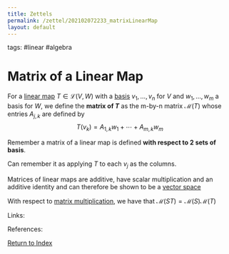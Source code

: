 ```yaml
---
title: Zettels
permalink: /zettel/202102072233_matrixLinearMap
layout: default
---
```

tags: #linear #algebra

# Matrix of a Linear Map

For a [linear map](202102071416_linearMapDefinition) $T \in \mathcal{L}(V,W)$ with a [basis](202102062154_basisDefinition) 
$v_1, \ldots, v_n$ for $V$ and $w_1, \ldots, w_m$ a basis for $W$, we define the **matrix of $T$** as 
the m-by-n matrix $\mathcal{M}(T)$ whose entries $A_{j, k}$ are defined by
$$
T(v_k) = A_{1,k} w_1 + \cdots + A_{m,k}w_m
$$

Remember a matrix of a linear map is defined **with respect to 2 sets of basis**.

Can remember it as applying $T$ to each $v_j$ as the columns.

Matrices of linear maps are additive, have scalar multiplication and an additive identity and can
therefore be shown to be a [vector space](202102061359_vectorSpaceDefinition)

With respect to [matrix multiplication](202102072302_matrixMultiplicationProperties), we have that $\mathcal{M}(ST) = \mathcal{M}(S) \mathcal{M}(T)$

Links: 

References: 

[Return to Index](index)